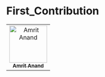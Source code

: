 # First_Contribution

<table>
  <tbody>
    <tr>
      <td align="center"><a href="https://github.com/galahad42"><img src="https://avatars.githubusercontent.com/u/59364507?s=400&u=0a30100e5746dd19302d5c60836806bf11f83ef2&v=4" width="100px;" alt="Amrit Anand"/><br /><sub><b>Amrit Anand</b></sub></a></td>
    <tbody>
  </table>
